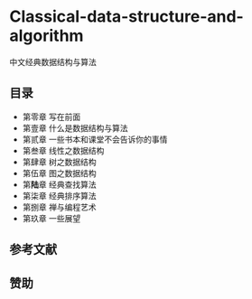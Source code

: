 # Classical-data-structure-and-algorithm
中文经典数据结构与算法

## 目录
- 第零章 写在前面
- 第壹章 什么是数据结构与算法
- 第贰章 一些书本和课堂不会告诉你的事情
- 第叁章 线性之数据结构
- 第肆章 树之数据结构
- 第伍章 图之数据结构
- 第**陆**章 经典查找算法
- 第柒章 经典排序算法
- 第捌章 禅与编程艺术
- 第玖章 一些展望

## 参考文献

## 赞助